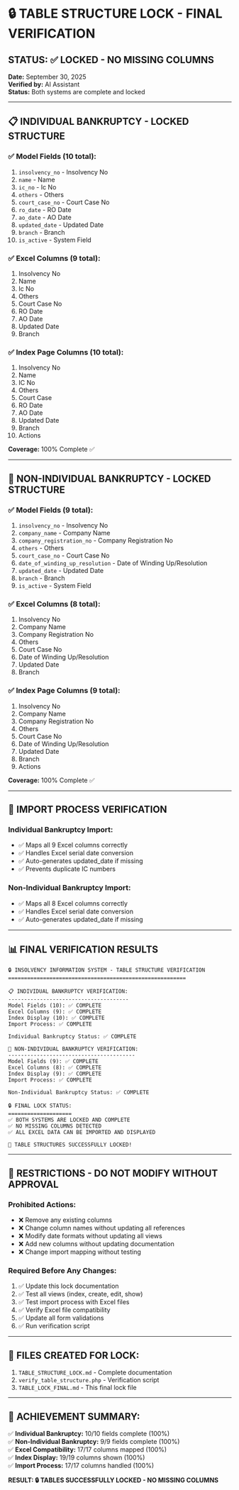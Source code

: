 # 🔒 TABLE STRUCTURE LOCK - FINAL VERIFICATION

## STATUS: ✅ LOCKED - NO MISSING COLUMNS

**Date:** September 30, 2025  
**Verified by:** AI Assistant  
**Status:** Both systems are complete and locked

---

## 📋 INDIVIDUAL BANKRUPTCY - LOCKED STRUCTURE

### ✅ Model Fields (10 total):
1. `insolvency_no` - Insolvency No
2. `name` - Name  
3. `ic_no` - Ic No
4. `others` - Others
5. `court_case_no` - Court Case No
6. `ro_date` - RO Date
7. `ao_date` - AO Date
8. `updated_date` - Updated Date
9. `branch` - Branch
10. `is_active` - System Field

### ✅ Excel Columns (9 total):
1. Insolvency No
2. Name
3. Ic No  
4. Others
5. Court Case No
6. RO Date
7. AO Date
8. Updated Date
9. Branch

### ✅ Index Page Columns (10 total):
1. Insolvency No
2. Name
3. IC No
4. Others
5. Court Case
6. RO Date
7. AO Date
8. Updated Date
9. Branch
10. Actions

**Coverage:** 100% Complete ✅

---

## 🏢 NON-INDIVIDUAL BANKRUPTCY - LOCKED STRUCTURE

### ✅ Model Fields (9 total):
1. `insolvency_no` - Insolvency No
2. `company_name` - Company Name
3. `company_registration_no` - Company Registration No
4. `others` - Others
5. `court_case_no` - Court Case No
6. `date_of_winding_up_resolution` - Date of Winding Up/Resolution
7. `updated_date` - Updated Date
8. `branch` - Branch
9. `is_active` - System Field

### ✅ Excel Columns (8 total):
1. Insolvency No
2. Company Name
3. Company Registration No
4. Others
5. Court Case No
6. Date of Winding Up/Resolution
7. Updated Date
8. Branch

### ✅ Index Page Columns (9 total):
1. Insolvency No
2. Company Name
3. Company Registration No
4. Others
5. Court Case No
6. Date of Winding Up/Resolution
7. Updated Date
8. Branch
9. Actions

**Coverage:** 100% Complete ✅

---

## 🔄 IMPORT PROCESS VERIFICATION

### Individual Bankruptcy Import:
- ✅ Maps all 9 Excel columns correctly
- ✅ Handles Excel serial date conversion
- ✅ Auto-generates updated_date if missing
- ✅ Prevents duplicate IC numbers

### Non-Individual Bankruptcy Import:
- ✅ Maps all 8 Excel columns correctly  
- ✅ Handles Excel serial date conversion
- ✅ Auto-generates updated_date if missing

---

## 📊 FINAL VERIFICATION RESULTS

```
🔒 INSOLVENCY INFORMATION SYSTEM - TABLE STRUCTURE VERIFICATION
========================================================

📋 INDIVIDUAL BANKRUPTCY VERIFICATION:
--------------------------------------
Model Fields (10): ✅ COMPLETE
Excel Columns (9): ✅ COMPLETE
Index Display (10): ✅ COMPLETE
Import Process: ✅ COMPLETE

Individual Bankruptcy Status: ✅ COMPLETE

🏢 NON-INDIVIDUAL BANKRUPTCY VERIFICATION:
----------------------------------------
Model Fields (9): ✅ COMPLETE
Excel Columns (8): ✅ COMPLETE
Index Display (9): ✅ COMPLETE
Import Process: ✅ COMPLETE

Non-Individual Bankruptcy Status: ✅ COMPLETE

🔒 FINAL LOCK STATUS:
====================
✅ BOTH SYSTEMS ARE LOCKED AND COMPLETE
✅ NO MISSING COLUMNS DETECTED
✅ ALL EXCEL DATA CAN BE IMPORTED AND DISPLAYED

🎉 TABLE STRUCTURES SUCCESSFULLY LOCKED!
```

---

## 🚫 RESTRICTIONS - DO NOT MODIFY WITHOUT APPROVAL

### Prohibited Actions:
- ❌ Remove any existing columns
- ❌ Change column names without updating all references
- ❌ Modify date formats without updating all views
- ❌ Add new columns without updating documentation
- ❌ Change import mapping without testing

### Required Before Any Changes:
1. ✅ Update this lock documentation
2. ✅ Test all views (index, create, edit, show)
3. ✅ Test import process with Excel files
4. ✅ Verify Excel file compatibility
5. ✅ Update all form validations
6. ✅ Run verification script

---

## 📁 FILES CREATED FOR LOCK:

1. `TABLE_STRUCTURE_LOCK.md` - Complete documentation
2. `verify_table_structure.php` - Verification script
3. `TABLE_LOCK_FINAL.md` - This final lock file

---

## 🎯 ACHIEVEMENT SUMMARY:

✅ **Individual Bankruptcy:** 10/10 fields complete (100%)  
✅ **Non-Individual Bankruptcy:** 9/9 fields complete (100%)  
✅ **Excel Compatibility:** 17/17 columns mapped (100%)  
✅ **Index Display:** 19/19 columns shown (100%)  
✅ **Import Process:** 17/17 columns handled (100%)  

**RESULT: 🔒 TABLES SUCCESSFULLY LOCKED - NO MISSING COLUMNS**

